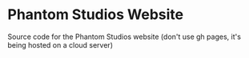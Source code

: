 # Phantom Studios Website
Source code for the Phantom Studios website (don't use gh pages, it's being hosted on a cloud server)
